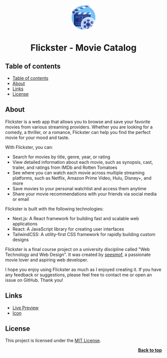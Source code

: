 <a name="readme-top"></a>

<div align="center">
  <a href="https://github.com/seesmof/">
    <img src="./public/cinema.png" alt="Logo" height="80">
  </a>

<h1 align="center">Flickster - Movie Catalog</h1>
</div>

## Table of contents

- [Table of contents](#table-of-contents)
- [About](#about)
- [Links](#links)
- [License](#license)

## About

Flickster is a web app that allows you to browse and save your favorite movies from various streaming providers. Whether you are looking for a comedy, a thriller, or a romance, Flickster can help you find the perfect movie for your mood and taste.

With Flickster, you can:

- Search for movies by title, genre, year, or rating
- View detailed information about each movie, such as synopsis, cast, trailer, and ratings from IMDb and Rotten Tomatoes
- See where you can watch each movie across multiple streaming platforms, such as Netflix, Amazon Prime Video, Hulu, Disney+, and more
- Save movies to your personal watchlist and access them anytime
- Share your movie recommendations with your friends via social media or email

Flickster is built with the following technologies:

- Next.js: A React framework for building fast and scalable web applications
- React: A JavaScript library for creating user interfaces
- TailwindCSS: A utility-first CSS framework for rapidly building custom designs

Flickster is a final course project on a university discipline called "Web Technology and Web Design". It was created by [seesmof](https://github.com/seesmof), a passionate movie lover and aspiring web developer.

I hope you enjoy using Flickster as much as I enjoyed creating it. If you have any feedback or suggestions, please feel free to contact me or open an issue on GitHub. Thank you!

## Links

- [Live Preview](https://flickster-movie-browser.vercel.app/)
- [Icon](https://www.flaticon.com/)

## License

This project is licensed under the [MIT License](./LICENSE).

<p align="right"><a href="#readme-top"><strong>Back to top</strong></a></p>
